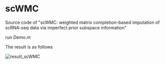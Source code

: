 # scWMC
Source code of "scWMC: weighted matrix completion-based imputation of scRNA-seq data via imperfect prior subspace information"

run Demo.m

The result is as follows

![result_scWMC](result_scWMC.png)

